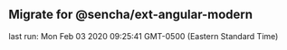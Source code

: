 ## Migrate for @sencha/ext-angular-modern

last run: Mon Feb 03 2020 09:25:41 GMT-0500 (Eastern Standard Time)
